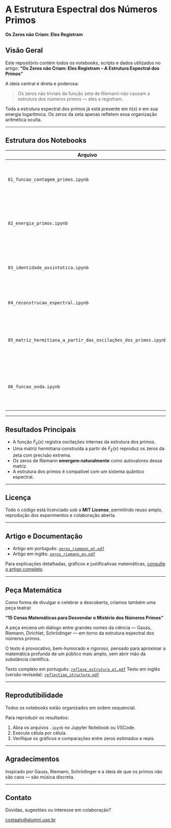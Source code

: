 # A Estrutura Espectral dos Números Primos
**Os Zeros não Criam: Eles Registram**

## Visão Geral

Este repositório contém todos os notebooks, scripts e dados utilizados no artigo:
**“Os Zeros não Criam: Eles Registram – A Estrutura Espectral dos Primos”**

A ideia central é direta e poderosa:
> Os zeros não triviais da função zeta de Riemann não causam a estrutura dos números primos — eles a registram.

Toda a estrutura espectral dos primos já está presente em $\pi(x)$ e em sua energia logarítmica. Os zeros da zeta apenas refletem essa organização aritmética oculta.

---

## Estrutura dos Notebooks

| Arquivo                             | Descrição |
|------------------------------------|-----------|
| `01_funcao_contagem_primos.ipynb`  | Decomposição natural de $\pi(x)$ em primos estruturadores e estabilizadores. |
| `02_energia_primos.ipynb`          | Análise energética dos primos via soma logarítmica e definição da função $F_E(x)$. |
| `03_identidade_assintotica.ipynb`  | Equivalência estrutural entre $F(x)$ e $F_E(x)$ – a Identidade Assintótica de Riemann. |
| `04_reconstrucao_espectral.ipynb`  | Reconstrução de $F_E(x)$ a partir dos zeros da função zeta. |
| `05_matriz_hermitiana_a_partir_das_oscilações_dos_primos.ipynb` | Construção da matriz hermitiana de cossenos que gera os zeros como autovalores. |
| `06_funcao_onda.ipynb`             | Interpretação quântica da estrutura dos primos via função de onda e operador hermitiano. |

---

## Resultados Principais

- A função $F_E(x)$ registra oscilações internas da estrutura dos primos.
- Uma matriz hermitiana construída a partir de $F_E(x)$ reproduz os zeros da zeta com precisão extrema.
- Os zeros de Riemann **emergem naturalmente** como autovalores dessa matriz.
- A estrutura dos primos é compatível com um sistema quântico espectral.

---

## Licença

Todo o código está licenciado sob a **MIT License**, permitindo reuso amplo, reprodução dos experimentos e colaboração aberta.

---

## Artigo e Documentação

- Artigo em português: [`zeros_riemann_pt.pdf`](docs/pt/zeros_riemann_pt.pdf)
- Artigo em inglês: [`zeros_riemann_en.pdf`](docs/en/zeros_riemann_en.pdf)

Para explicações detalhadas, gráficos e justificativas matemáticas, [consulte o artigo completo](https://zenodo.org/records/15082816).

---

## Peça Matemática

Como forma de divulgar e celebrar a descoberta, criamos também uma peça teatral:

**“15 Cenas Matemáticas para Desvendar o Mistério dos Números Primos”**

A peça encena um diálogo entre grandes nomes da ciência — Gauss, Riemann, Dirichlet, Schrödinger — em torno da estrutura espectral dos números primos.

O texto é provocativo, bem-humorado e rigoroso, pensado para aproximar a matemática profunda de um público mais amplo, sem abrir mão da substância científica.

Texto completo em português: [`reflexo_estrutura_pt.pdf`](docs/pt/reflexo_estrutura.pdf)
Texto em inglês (versão revisada): [`reflection_structure.pdf`](docs/en/reflection_structure.pdf)

---

## Reprodutibilidade

Todos os notebooks estão organizados em ordem sequencial.

Para reproduzir os resultados:

1. Abra os arquivos `.ipynb` no Jupyter Notebook ou VSCode.
2. Execute célula por célula.
3. Verifique os gráficos e comparações entre zeros estimados e reais.

---

## Agradecimentos

Inspirado por Gauss, Riemann, Schrödinger e a ideia de que os primos não são caos — são música discreta.

---

## Contato

Dúvidas, sugestões ou interesse em colaboração?

costaalv@alumni.usp.br
